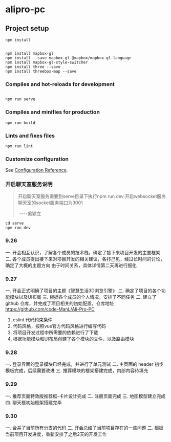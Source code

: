 # alipro-pc

## Project setup

```
npm install


npm install mapbox-gl
npm install --save mapbox-gl @mapbox/mapbox-gl-language
nom install mapbox-gl-style-switcher
npm install three --save
npm install threebox-map --save
```

### Compiles and hot-reloads for development

```

npm run serve
```

### Compiles and minifies for production

```
npm run build
```

### Lints and fixes files

```
npm run lint
```

### Customize configuration

See [Configuration Reference](https://cli.vuejs.org/config/).

### 开启聊天室服务说明

> 开启聊天室服务需要到serve目录下执行npm run dev 开启websocket服务 
> 聊天室的socket服务端口为3001    
>
> ​														----奚颖立

```shell
cd serve
npm run dev
```



### 9.26

一. 开会相互认识，了解各个成员的技术栈，确定了接下来项目开发的主要框架
二. 各个成员提出接下来对项目开发的相关建议，各抒己见，经过长时间的讨论，确定了大概的主题方向
    由于时间关系，具体详情第二天再进行细化

### 9.27

一. 开会正式明确了项目的主题《智慧生活3D浏览引擎》
二. 确定了项目的各个功能模块以及UI布局
三. 根据各个成员的个人情况，安排了不同任务
二. 建立了 github 仓库，并完成了项目相关的初始配置，仓库地址 https://github.com/code-ManL/Ali-Pro-PC

1. eslint 代码约束条件
2. 代码风格，按照vue官方代码风格进行编写代码
3. 将项目开发过程中所需要的依赖进行了下载
4. 根据功能模块和UI布局创建了各个模块的文件，以及路由模块

### 9.28

一. 登录界面的登录模块已经完成，并进行了单元测试
二. 主页面的 header 初步模板完成，后续需要改进
三. 推荐模块的框架搭建完成，内部内容待填充

### 9.29

一. 推荐页面特效版推荐框-卡片设计完成
二. 注册页面完成
三. 地图模型建立完成
四. 聊天框初始框架搭建完毕

### 9.30

一. 合并了当前所有分支的代码
二. 开会总结了当前项目存在的一些问题
二. 根据当前项目开发进度，重新安排了之后2天的开发工作
